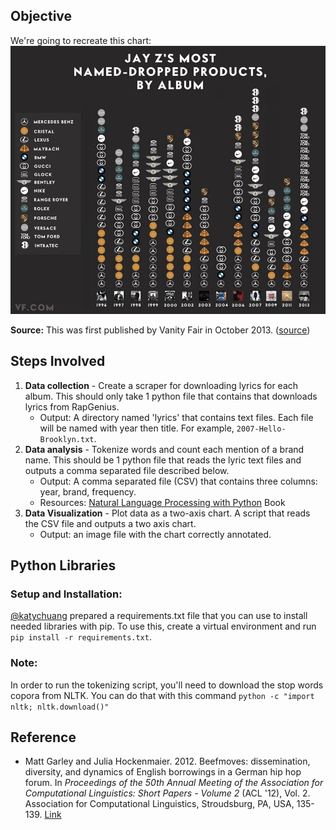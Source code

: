 Objective
---

We're going to recreate this chart: 
![](original.jpg)

**Source:** This was first published by Vanity Fair in October 2013. ([source](http://www.vanityfair.com/hollywood/2013/10/jay-z-brands-song-chart))

Steps Involved
---

1. **Data collection** - Create a scraper for downloading lyrics for each album. This should only take 1 python file that contains that downloads lyrics from RapGenius.
	- Output:  A directory named 'lyrics' that contains text files. Each file will be named with year then title. For example, `2007-Hello-Brooklyn.txt`.
2. **Data analysis** - Tokenize words and count each mention of a brand name. This should be 1 python file that reads the lyric text files and outputs a comma separated file described below.
	- Output: A comma separated file (CSV) that contains three columns: year, brand, frequency.
	- Resources: [Natural Language Processing with Python](http://www.nltk.org/book/) Book
3. **Data Visualization** - Plot data as a two-axis chart. A script that reads the CSV file and outputs a two axis chart. 
	- Output: an image file with the chart correctly annotated.


Python Libraries
---

### Setup and Installation: 

[@katychuang](http://github.com/katychuang) prepared a requirements.txt file that you can use to install needed libraries with pip. To use this, create a virtual environment and run `pip install -r requirements.txt`.

### Note: 

In order to run the tokenizing script, you'll need to download the stop words copora from NLTK. You can do that with this command `python -c "import nltk; nltk.download()"`


Reference
---

* Matt Garley and Julia Hockenmaier. 2012. Beefmoves: dissemination, diversity, and dynamics of English borrowings in a German hip hop forum. In *Proceedings of the 50th Annual Meeting of the Association for Computational Linguistics: Short Papers - Volume 2* (ACL '12), Vol. 2. Association for Computational Linguistics, Stroudsburg, PA, USA, 135-139. [Link](http://dl.acm.org/citation.cfm?id=2390699)

